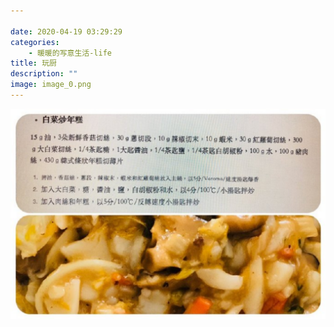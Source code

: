 ```yaml
---

date: 2020-04-19 03:29:29
categories:
    - 暖暖的写意生活-life
title: 玩厨
description: ""
image: image_0.png
---
```


![](image_0.png)